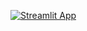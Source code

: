 [![Streamlit App](https://static.streamlit.io/badges/streamlit_badge_black_white.svg)](https://continuous-beam-solver.streamlitapp.com/)

